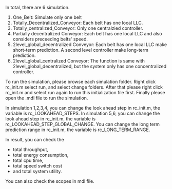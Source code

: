 In total, there are 6 simulation. 

1. One_Belt: Simulate only one belt 
2. Totally_Decentralized_Conveyor: Each belt has one local LLC.
3. Totally_centralized_Conveyor: Only one centralzied controller.
4. Partially decentralized Conveyor: Each belt has one local LLC and also considers preceeding belts' speed.
5. 2level_global_decentralized Conveyor: Each belt has one local LLC make short-term prediction. A second level controller 
                                         make long-term prediction.
6. 2level_global_centralized Conveyor: The function is same with 2level_global_decentralized, but the system only has one 
                                       concentralized controller.

To run the simulation, please browse each simulation folder. 
Right click rc_init.m select run, and select change folders. After that please right click rc_init.m and select run again
to run this initialization file first. Finally please open the .mdl file to run the simulation.

In simulation 1,2,3,4, you can change the look ahead step in rc_init.m, the variable is rc_LOOKAHEAD_STEPS.
In simulation 5,6, you can change the look ahead step in rc_init.m, the variable is rc_LOOKAHEAD_STEP_GLOBAL_CHANGE. You can change the long term prediction range in rc_init.m, the variable is rc_LONG_TERM_RANGE.

In result, you can check the 
- total throughput, 
- total energy consumption, 
- total cpu time, 
- total speed switch cost 
- and total system utility. 

You can also check the scopes in mdl file.
